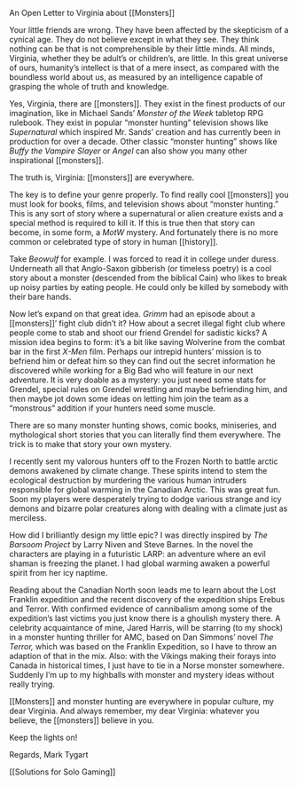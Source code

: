 An Open Letter to Virginia about [[Monsters]]

Your little friends are wrong. They have been affected by the skepticism of a cynical age. They do not believe except in what they see. They think nothing can be that is not comprehensible by their little minds. All minds, Virginia, whether they be adult’s or children’s, are little. In this great universe of ours, humanity’s intellect is that of a mere insect, as compared with the boundless world about us, as measured by an intelligence capable of grasping the whole of truth and knowledge.

Yes, Virginia, there are [[monsters]]. They exist in the finest products of our imagination, like in Michael Sands’ *Monster of the Week* tabletop RPG rulebook. They exist in popular “monster hunting” television shows like *Supernatural* which inspired Mr. Sands’ creation and has currently been in production for over a decade. Other classic “monster hunting” shows like *Buffy the Vampire Slayer* or *Angel* can also show you many other inspirational [[monsters]].

The truth is, Virginia: [[monsters]] are everywhere.

The key is to define your genre properly. To find really cool [[monsters]] you must look for books, films, and television shows about “monster hunting.” This is any sort of story where a supernatural or alien creature exists and a special method is required to kill it. If this is true then that story can become, in some form, a *MotW* mystery. And fortunately there is no more common or celebrated type of story in human [[history]].

Take *Beowulf* for example. I was forced to read it in college under duress. Underneath all that Anglo-Saxon gibberish (or timeless poetry) is a cool story about a monster (descended from the biblical Cain) who likes to break up noisy parties by eating people. He could only be killed by somebody with their bare hands.

Now let’s expand on that great idea. *Grimm* had an episode about a [[monsters]]’ fight club didn’t it? How about a secret illegal fight club where people come to stab and shoot our friend Grendel for sadistic kicks? A mission idea begins to form: it’s a bit like saving Wolverine from the combat bar in the first *X-Men* film. Perhaps our intrepid hunters’ mission is to befriend him or defeat him so they can find out the secret information he discovered while working for a Big Bad who will feature in our next adventure. It is very doable as a mystery: you just need some stats for Grendel, special rules on Grendel wrestling and maybe befriending him, and then maybe jot down some ideas on letting him join the team as a “monstrous” addition if your hunters need some muscle.

There are so many monster hunting shows, comic books, miniseries, and mythological short stories that you can literally find them everywhere. The trick is to make that story your own mystery.

I recently sent my valorous hunters off to the Frozen North to battle arctic demons awakened by climate change. These spirits intend to stem the ecological destruction by murdering the various human intruders responsible for global warming in the Canadian Arctic. This was great fun. Soon my players were desperately trying to dodge various strange and icy demons and bizarre polar creatures along with dealing with a climate just as merciless.

How did I brilliantly design my little epic? I was directly inspired by *The Barsoom Project* by Larry Niven and Steve Barnes. In the novel the characters are playing in a futuristic LARP: an adventure where an evil shaman is freezing the planet. I had global warming awaken a powerful spirit from her icy naptime.

Reading about the Canadian North soon leads me to learn about the Lost Franklin expedition and the recent discovery of the expedition ships Erebus and Terror. With confirmed evidence of cannibalism among some of the expedition’s last victims you just know there is a ghoulish mystery there. A celebrity acquaintance of mine, Jared Harris, will be starring (to my shock) in a monster hunting thriller for AMC, based on Dan Simmons’ novel *The Terror,* which was based on the Franklin Expedition, so I have to throw an adaption of that in the mix. Also: with the Vikings making their forays into Canada in historical times, I just have to tie in a Norse monster somewhere. Suddenly I’m up to my highballs with monster and mystery ideas without really trying.

[[Monsters]] and monster hunting are everywhere in popular culture, my dear Virginia. And always remember, my dear Virginia: whatever you believe, the [[monsters]] believe in you.

Keep the lights on!

Regards, Mark Tygart

[[Solutions for Solo Gaming]]